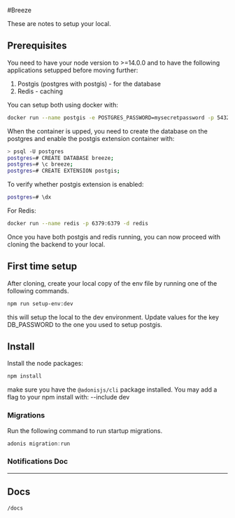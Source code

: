 #Breeze

These are notes to setup your local.

## Prerequisites

You need to have your node version to >=14.0.0 and to have the following applications setupped before moving further:

1. Postgis (postgres with postgis) - for the database
2. Redis - caching

You can setup both using docker with:

```bash
docker run --name postgis -e POSTGRES_PASSWORD=mysecretpassword -p 5432:5432 -d postgis/postgis
```

When the container is upped, you need to create the database on the postgres and enable the postgis extension container with:

```bash
> psql -U postgres
postgres=# CREATE DATABASE breeze;
postgres=# \c breeze;
postgres=# CREATE EXTENSION postgis;
```

To verify whether postgis extension is enabled:

```bash
postgres=# \dx
```

For Redis:

```bash
docker run --name redis -p 6379:6379 -d redis
```

Once you have both postgis and redis running, you can now proceed with cloning the backend to your local.

## First time setup

After cloning, create your local copy of the env file by running one of the following commands.

```bash
npm run setup-env:dev
```

this will setup the local to the dev environment. Update values for the key DB_PASSWORD to the one you used to setup postgis.



## Install

Install the node packages:

```bash
npm install
```

make sure you have the `@adonisjs/cli` package installed. You may add a flag to your npm install with: --include dev

### Migrations

Run the following command to run startup migrations.

```js
adonis migration:run
```

### Notifications Doc

---

Docs
---
```/docs```

